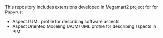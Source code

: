 This repository includes extensions developed in Megamart2 project for for Papyrus:
- AspectJ UML profile for describing software aspects
- Aspect Oriented Modeling (AOM) UML profile for describing aspects in PIM
